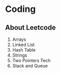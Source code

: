 # Coding

## About Leetcode
1. Arrays
2. Linked List
3. Hash Table
4. Strings
5. Two Pointers Tech
6. Stack and Queue
